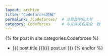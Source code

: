 ```yaml
---
layout: archive
title: "Codeforces题解"
permalink: /Codeforces/  # 注意首字母大写
category: Codeforces     # 与文件夹名完全一致
---
```


{% for post in site.categories.Codeforces %}
* [{{ post.title }}]({{ post.url }})
{% endfor %}
